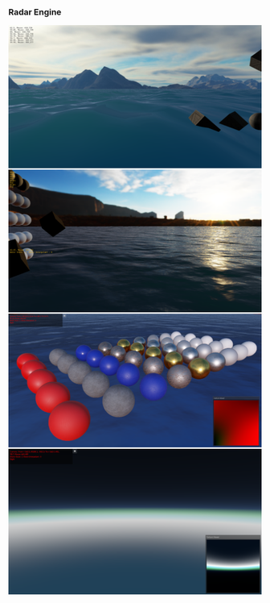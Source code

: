 ### Radar Engine
![Screenshot 1](https://github.com/Adrien-radr/radar/blob/master/1.png "Dev Screenshot 1")
![Screenshot 2](https://github.com/Adrien-radr/radar/blob/master/2.png "Dev Screenshot 2")
![Screenshot 3](https://github.com/Adrien-radr/radar/blob/master/3.png "Dev Screenshot 3")
![Screenshot 4](https://github.com/Adrien-radr/radar/blob/master/4.png "Dev Screenshot 4")
